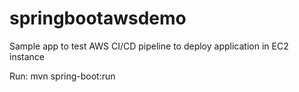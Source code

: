 # springbootawsdemo

Sample app to test AWS CI/CD pipeline to deploy application in EC2 instance

Run: mvn spring-boot:run 
